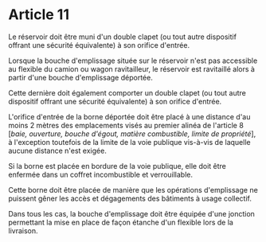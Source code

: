 # Article 11

Le réservoir doit être muni d'un double clapet (ou tout autre dispositif offrant une sécurité équivalente) à son orifice d'entrée.

Lorsque la bouche d'emplissage située sur le réservoir n'est pas accessible au flexible du camion ou wagon ravitailleur, le réservoir est ravitaillé alors à partir d'une bouche d'emplissage déportée.

Cette dernière doit également comporter un double clapet (ou tout autre dispositif offrant une sécurité équivalente) à son orifice d'entrée.

L'orifice d'entrée de la borne déportée doit être placé à une distance d'au moins 2 mètres des emplacements visés au premier alinéa de l'article 8 [*baie, ouverture, bouche d'égout, matière combustible, limite de propriété*], à l'exception toutefois de la limite de la voie publique vis-à-vis de laquelle aucune distance n'est exigée.

Si la borne est placée en bordure de la voie publique, elle doit être enfermée dans un coffret incombustible et verrouillable.

Cette borne doit être placée de manière que les opérations d'emplissage ne puissent gêner les accès et dégagements des bâtiments à usage collectif.

Dans tous les cas, la bouche d'emplissage doit être équipée d'une jonction permettant la mise en place de façon étanche d'un flexible lors de la livraison.
